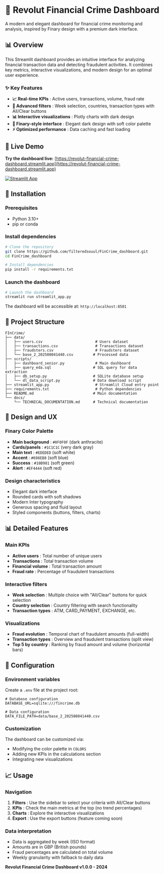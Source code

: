 # 🏦 Revolut Financial Crime Dashboard

A modern and elegant dashboard for financial crime monitoring and analysis, inspired by Finary design with a premium dark interface.

## 📊 Overview

This Streamlit dashboard provides an intuitive interface for analyzing financial transaction data and detecting fraudulent activities. It combines key metrics, interactive visualizations, and modern design for an optimal user experience.

### ✨ Key Features

- **📈 Real-time KPIs** : Active users, transactions, volume, fraud rate
- **🎯 Advanced filters** : Week selection, countries, transaction types with All/Clear buttons
- **📊 Interactive visualizations** : Plotly charts with dark design
- **🎨 Finary-style interface** : Elegant dark design with soft color palette
- **⚡ Optimized performance** : Data caching and fast loading

## 🚀 Live Demo

**Try the dashboard live:** [https://revolut-financial-crime-dashboard.streamlit.app](https://revolut-financial-crime-dashboard.streamlit.app)

[![Streamlit App](https://static.streamlit.io/badges/streamlit_badge_black_white.svg)](https://revolut-financial-crime-dashboard.streamlit.app)

## 🚀 Installation

### Prerequisites
- Python 3.10+
- pip or conda

### Install dependencies

```bash
# Clone the repository
git clone https://github.com/filteredsouul/FinCrime_dashboard.git
cd FinCrime_dashboard

# Install dependencies
pip install -r requirements.txt
```

### Launch the dashboard

```bash
# Launch the dashboard
streamlit run streamlit_app.py
```

The dashboard will be accessible at: `http://localhost:8501`

## 📁 Project Structure

```
FInCrime/
├── data/
│   ├── users.csv                        # Users dataset
│   ├── transactions.csv                 # Transactions dataset
│   ├── fraudsters.csv                   # Fraudsters dataset
│   └── base_2_202508041440.csv         # Processed data
├── scripts/
│   ├── dashboard_senior.py              # Main dashboard
│   ├── query_eda.sql                   # SQL query for data extraction
│   ├── db_setup.py                     # SQLite database setup
│   └── dl_data_script.py               # Data download script
├── streamlit_app.py                     # Streamlit Cloud entry point
├── requirements.txt                     # Python dependencies
├── README.md                           # Main documentation
└── docs/
    └── TECHNICAL_DOCUMENTATION.md      # Technical documentation
```

## 🎨 Design and UX

### Finary Color Palette
- **Main background** : `#0F0F0F` (dark anthracite)
- **Cards/panels** : `#1C1C1C` (very dark gray)
- **Main text** : `#EDEDED` (soft white)
- **Accent** : `#698EB8` (soft blue)
- **Success** : `#10B981` (soft green)
- **Alert** : `#EF4444` (soft red)

### Design characteristics
- Elegant dark interface
- Rounded cards with soft shadows
- Modern Inter typography
- Generous spacing and fluid layout
- Styled components (buttons, filters, charts)

## 📊 Detailed Features

### Main KPIs
- **Active users** : Total number of unique users
- **Transactions** : Total transaction volume
- **Financial volume** : Total transaction amount
- **Fraud rate** : Percentage of fraudulent transactions

### Interactive filters
- **Week selection** : Multiple choice with "All/Clear" buttons for quick selection
- **Country selection** : Country filtering with search functionality
- **Transaction types** : ATM, CARD_PAYMENT, EXCHANGE, etc.

### Visualizations
- **Fraud evolution** : Temporal chart of fraudulent amounts (full-width)
- **Transaction types** : Overview and fraudulent transactions (split view)
- **Top 5 by country** : Ranking by fraud amount and volume (horizontal bars)

## 🔧 Configuration

### Environment variables
Create a `.env` file at the project root:

```env
# Database configuration
DATABASE_URL=sqlite:///fincrime.db

# Data configuration
DATA_FILE_PATH=data/base_2_202508041440.csv
```

### Customization
The dashboard can be customized via:
- Modifying the color palette in `COLORS`
- Adding new KPIs in the calculations section
- Integrating new visualizations

## 📈 Usage

### Navigation
1. **Filters** : Use the sidebar to select your criteria with All/Clear buttons
2. **KPIs** : Check the main metrics at the top (no trend percentages)
3. **Charts** : Explore the interactive visualizations
4. **Export** : Use the export buttons (feature coming soon)

### Data interpretation
- Data is aggregated by week (ISO format)
- Amounts are in GBP (British pounds)
- Fraud percentages are calculated on total volume
- Weekly granularity with fallback to daily data

**Revolut Financial Crime Dashboard v1.0.0 - 2024**
